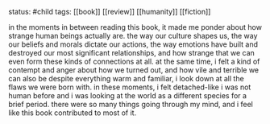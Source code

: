 status: #child 
tags: [[book]] [[review]] [[humanity]] [[fiction]]

in the moments in between reading this book, it made me ponder about how strange human beings actually are. the way our culture shapes us, the way our beliefs and morals dictate our actions, the way emotions have built and destroyed our most significant relationships, and how strange that we can even form these kinds of connections at all. at the same time, i felt a kind of contempt and anger about how we turned out, and how vile and terrible we can also be despite everything warm and familiar, i look down at all the flaws we were born with. in these moments, i felt detached-like i was not human before and i was looking at the world as a different species for a brief period. there were so many things going through my mind, and i feel like this book contributed to most of it.